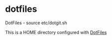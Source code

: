 # dotfiles
DotFiles - source etc/dotgit.sh

This is a HOME directory configured with [DotFiles](https://github.com/evilkim/dotfiles.git)
